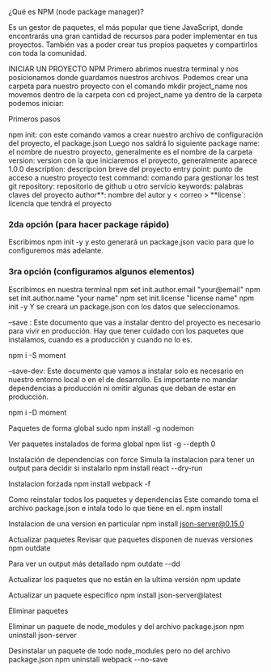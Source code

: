 ¿Qué es NPM (node package manager)? 

Es un gestor de paquetes, el más popular que tiene JavaScript, donde encontrarás una gran cantidad de recursos para poder implementar en tus proyectos. También vas a poder crear tus propios paquetes y compartirlos con toda la comunidad.

INICIAR UN PROYECTO NPM
Primero abrimos nuestra terminal y nos posicionamos donde guardamos nuestros archivos.
Podemos crear una carpeta para nuestro proyecto con el comando
mkdir project_name nos movemos dentro de la carpeta con cd project_name ya dentro de la carpeta podemos iniciar:

Primeros pasos

npm init: con este comando vamos a crear nuestro archivo de configuración del proyecto, el package.json
Luego nos saldrá lo siguiente
package name: el nombre de nuestro proyecto, generalmente es el nombre de la carpeta
version: version con la que iniciaremos el proyecto, generalmente aparece 1.0.0
description: descripcion breve del proyecto
entry point: punto de acceso a nuestro proyecto
test command: comando para gestionar los test
git repository: repositorio de github u otro servicio
keywords: palabras claves del proyecto
author**: nombre del autor y < correo > **license`: licencia que tendrá el proyecto

<h3>2da opción (para hacer package rápido)</h3>
Escribimos npm init -y y esto generará un package.json vacio para que lo configuremos más adelante.

<h3>3ra opción (configuramos algunos elementos)</h3>
Escribimos en nuestra terminal
npm set init.author.email "your@email"
npm set init.author.name "your name"
npm set init.license "license name"
npm init -y
Y se creará un package.json con los datos que seleccionamos.


–save : Este documento que vas a instalar dentro del proyecto es necesario para vivir en producción. Hay que tener cuidado con los paquetes que instalamos, cuando es a producción y cuando no lo es.

npm i -S moment 

–save-dev: Este documento que vamos a instalar solo es necesario en nuestro entorno local o en el de desarrollo. Es importante no mandar dependencias a producción ni omitir algunas que deban de estar en producción.

npm i -D moment


Paquetes de forma global
sudo npm install -g nodemon

Ver paquetes instalados de forma global
npm list -g --depth 0


Instalación de dependencias con force
Simula la instalacion para tener un output para decidir si instalarlo
npm install react --dry-run

Instalacion forzada
npm install webpack -f

Como reinstalar todos los paquetes y dependencias
Este comando toma el archivo package.json e intala todo lo que tiene en el.
npm install

Instalacion de una version en particular
npm install json-server@0.15.0

Actualizar paquetes
Revisar que paquetes disponen de nuevas versiones
npm outdate

Para ver un output más detallado
npm outdate --dd

Actualizar los paquetes que no están en la ultima versión
npm update

Actualizar un paquete especifico
npm install json-server@latest

Eliminar paquetes

Eliminar un paquete de node_modules y del archivo package.json
npm uninstall json-server

Desinstalar un paquete de todo node_modules pero no del archivo package.json
npm uninstall webpack --no-save
